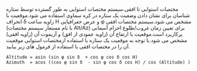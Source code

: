 مختصات استوایی تا افقی.سیستم مختصات استوایی به طور گسترده توسط ستاره شناسان برای نشان دادن وضعیت یک ستاره در کره سماوی استفاده می شود.موقعیت با انحراف δ زاویه ساعت H و عرض جغرافیایی φ  مشخص می شود.سیستم مختصات افقی (با نام مستعار سیستم مختصات Alt/Az) برای تعیین زمان غروب/طلوع اجرام آسمانی پرکاربرد است.موقعیت با ارتفاع آن (زاویه عمودی از افق) و آزیموت آن (زاویه افقی) مشخص می شود.با توجه به موقعیت یک ستاره با استفاده ازمختصات استوایی موقعیت آن را در مختصات افقی با استفاده از فرمول های زیر بیابید.
````
Altitude = asin (sin φ sin δ  + cos φ cos δ cos H)
Azimuth  = acos ((cos φ sin δ  - sin φ cos δ cos H) / cos (Altitude) )
````
